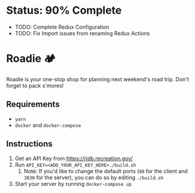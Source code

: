 # Status: 90% Complete

- TODO: Complete Redux Configuration
- TODO: Fix Import issues from renaming Redux Actions

# Roadie 🏕️

Roadie is your one-stop shop for planning next weekend's road trip. Don't forget to pack s'mores!

## Requirements

- `yarn`
- `docker` and `docker-compose`

## Instructions

1. Get an API Key from https://ridb.recreation.gov/
2. Run `API_KEY=<ADD_YOUR_API_KEY_HERE>./build.sh`
   1. Note: If you'd like to change the default ports (`80` for the client and `3030` for the server), you can do so by editing `./build.sh`
3. Start your server by running `docker-compose up`
